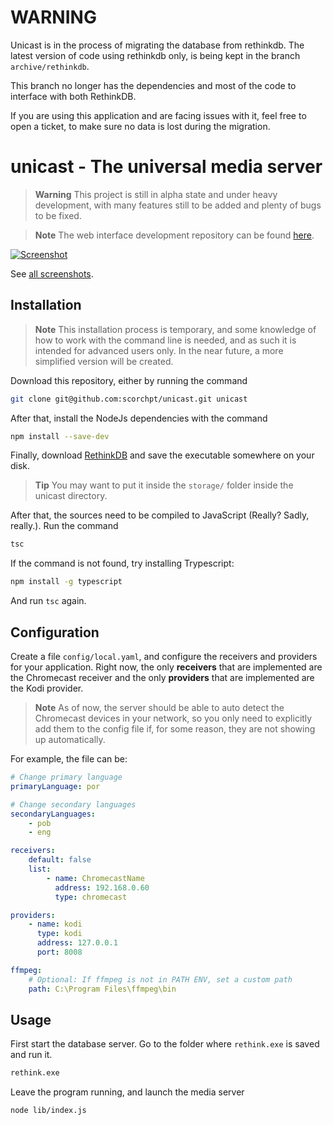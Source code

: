 # WARNING
Unicast is in the process of migrating the database from rethinkdb. The latest version of code using rethinkdb only, is being kept in the branch `archive/rethinkdb`.

This branch no longer has the dependencies and most of the code to interface with both RethinkDB.

If you are using this application and are facing issues with it, feel free to open a ticket, to make sure no data is lost during the migration.

# unicast - The universal media server
> **Warning** This project is still in alpha state and under heavy development, with many features still to be added and plenty of bugs to be fixed.

> **Note** The web interface development repository can be found [here](https://gitlab.com/unicast/unicast-interface).

[![Screenshot](http://pedromsilvapt.github.io/unicast/images/screenshots/alpha/shows-list.png)](http://pedromsilvapt.github.io/unicast/screenshots.html#lg=1&slide=2)

See [all screenshots](http://pedromsilvapt.github.io/unicast/screenshots.html).

## Installation
> **Note** This installation process is temporary, and some knowledge of how to work with the command line is needed, and as such it is intended for advanced users only. In the near future, a more simplified version will be created.

Download this repository, either by running the command
```bash
git clone git@github.com:scorchpt/unicast.git unicast
```

After that, install the NodeJs dependencies with the command
```bash
npm install --save-dev
```

Finally, download [RethinkDB](https://www.rethinkdb.com/) and save the executable somewhere on your disk.
> **Tip** You may want to put it inside the `storage/` folder inside the unicast directory.

After that, the sources need to be compiled to JavaScript (Really? Sadly, really.). Run the command
```bash
tsc
```

If the command is not found, try installing Trypescript:
```bash
npm install -g typescript
```

And run `tsc` again.

## Configuration
Create a file `config/local.yaml`, and configure the receivers and providers for your application. Right now, the only **receivers** that are implemented are the Chromecast receiver and the only **providers** that are implemented are the Kodi provider.

 > **Note** As of now, the server should be able to auto detect the Chromecast devices in your network, so you only need to explicitly add them to the config file if, for some reason, they are not showing up automatically.

For example, the file can be:
```yaml
# Change primary language
primaryLanguage: por

# Change secondary languages
secondaryLanguages:
    - pob
    - eng

receivers:
    default: false
    list:
        - name: ChromecastName
          address: 192.168.0.60
          type: chromecast

providers:
    - name: kodi
      type: kodi
      address: 127.0.0.1
      port: 8008

ffmpeg:
    # Optional: If ffmpeg is not in PATH ENV, set a custom path
    path: C:\Program Files\ffmpeg\bin
```

## Usage
First start the database server. Go to the folder where `rethink.exe` is saved and run it.
```bash
rethink.exe
```

Leave the program running, and launch the media server
```bash
node lib/index.js
```
